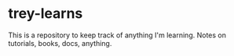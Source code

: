 # trey-learns
This is a repository to keep track of anything I'm learning. Notes on tutorials, books, docs, anything.

